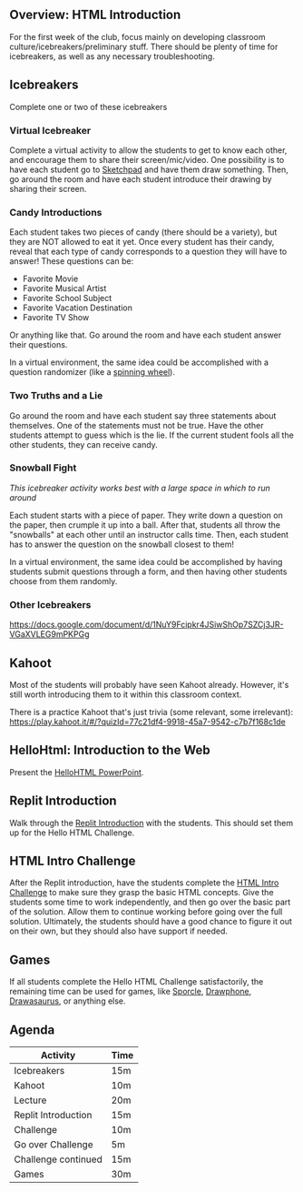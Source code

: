 ## Overview: HTML Introduction
For the first week of the club, focus mainly on developing classroom culture/icebreakers/preliminary stuff. There should be plenty of time for icebreakers, as well as any necessary troubleshooting.

## Icebreakers
Complete one or two of these icebreakers

### Virtual Icebreaker
Complete a virtual activity to allow the students to get to know each other, and encourage them to share their screen/mic/video. One possibility is to have each student go to [Sketchpad](https://sketch.io/sketchpad/) and have them draw something. Then, go around the room and have each student introduce their drawing by sharing their screen.

### Candy Introductions
Each student takes two pieces of candy (there should be a variety), but they are NOT allowed to eat it yet. Once every student has their candy, reveal that each type of candy corresponds to a question they will have to answer! These questions can be:

- Favorite Movie
- Favorite Musical Artist
- Favorite School Subject
- Favorite Vacation Destination
- Favorite TV Show

Or anything like that. Go around the room and have each student answer their questions.

In a virtual environment, the same idea could be accomplished with a question randomizer (like a [spinning wheel](https://pickerwheel.com/)).

### Two Truths and a Lie
Go around the room and have each student say three statements about themselves. One of the statements must not be true. Have the other students attempt to guess which is the lie. If the current student fools all the other students, they can receive candy.

### Snowball Fight
_This icebreaker activity works best with a large space in which to run around_

Each student starts with a piece of paper. They write down a question on the paper, then crumple it up into a ball. After that, students all throw the "snowballs" at each other until an instructor calls time. Then, each student has to answer the question on the snowball closest to them!

In a virtual environment, the same idea could be accomplished by having students submit questions through a form, and then having other students choose from them randomly.

### Other Icebreakers
https://docs.google.com/document/d/1NuY9Fcipkr4JSiwShOp7SZCj3JR-VGaXVLEG9mPKPGg

## Kahoot
Most of the students will probably have seen Kahoot already. However, it's still worth introducing them to it within this classroom context.

There is a practice Kahoot that's just trivia (some relevant, some irrelevant): https://play.kahoot.it/#/?quizId=77c21df4-9918-45a7-9542-c7b7f168c1de

## HelloHtml: Introduction to the Web
Present the [HelloHTML PowerPoint](HelloHtml.pptx).

## Replit Introduction
Walk through the [Replit Introduction](ReplitIntroduction.md) with the students. This should set them up for the Hello HTML Challenge.

## HTML Intro Challenge
After the Replit introduction, have the students complete the [HTML Intro Challenge](HtmlIntroChallenge.md) to make sure they grasp the basic HTML concepts. Give the students some time to work independently, and then go over the basic part of the solution. Allow them to continue working before going over the full solution. Ultimately, the students should have a good chance to figure it out on their own, but they should also have support if needed.

## Games
If all students complete the Hello HTML Challenge satisfactorily, the remaining time can be used for games, like [Sporcle](https://www.sporcle.com/), [Drawphone](https://drawphone.tannerkrewson.com/), [Drawasaurus](https://www.drawasaurus.org/), or anything else.

## Agenda

| Activity | Time |
|-|-|
| Icebreakers | 15m |
| Kahoot | 10m |
| Lecture | 20m |
| Replit Introduction | 15m |
| Challenge | 10m |
| Go over Challenge | 5m |
| Challenge continued | 15m |
| Games | 30m |
